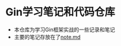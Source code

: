 # Gin学习笔记和代码仓库 
- 本仓库为学习Gin框架实战的一些记录和笔记
- 主要的笔记存放在了[note.md](https://github.com/ElegyTsai/GinLearn/blob/master/note.md)
